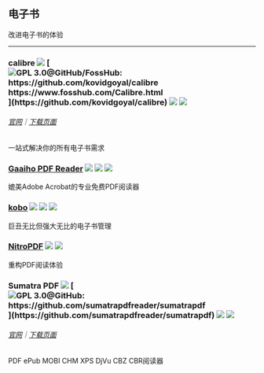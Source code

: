 ## 电子书

改进电子书的体验

---

### calibre ![](/assets/图片2.png) [![](/assets/open-source-icon.png "GPL 3.0@GitHub/FossHub: https://github.com/kovidgoyal/calibre https://www.fosshub.com/Calibre.html")](https://github.com/kovidgoyal/calibre) ![](/assets/earth-globe.png) ![](/assets/usb.png)

###### [官网](http://calibre-ebook.com/)｜[下载页面](http://calibre-ebook.com/download)

一站式解决你的所有电子书需求

### [Gaaiho PDF Reader](http://pdf.gaaiho.com/index.php) ![](/assets/图片2.png) ![](/assets/earth-globe.png) ![](/assets/multi_platform.png)

媲美Adobe Acrobat的专业免费PDF阅读器

### [kobo](https://www.kobo.com/desktop) ![](/assets/图片2.png) ![](/assets/open-source-icon.png) ![](/assets/earth-globe.png)

巨丑无比但强大无比的电子书管理

### [NitroPDF](https://www.gonitro.com/pdf-reader) ![](/assets/图片2.png) ![](/assets/earth-globe.png)

重构PDF阅读体验

### Sumatra PDF ![](/assets/图片2.png) [![](/assets/open-source-icon.png "GPL 3.0@GitHub: https://github.com/sumatrapdfreader/sumatrapdf")](https://github.com/sumatrapdfreader/sumatrapdf) ![](/assets/earth-globe.png) ![](/assets/usb.png)

###### [官网](http://www.sumatrapdfreader.org/free-pdf-reader.html)｜[下载页面](http://www.sumatrapdfreader.org/download-free-pdf-viewer.html)

PDF ePub MOBI CHM XPS DjVu CBZ CBR阅读器

